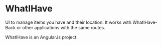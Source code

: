 WhatIHave
=========

UI to manage items you have and their location. It works with WhatIHave-Back or other applications with the same routes.

WhatIHave is an AngularJs project.
